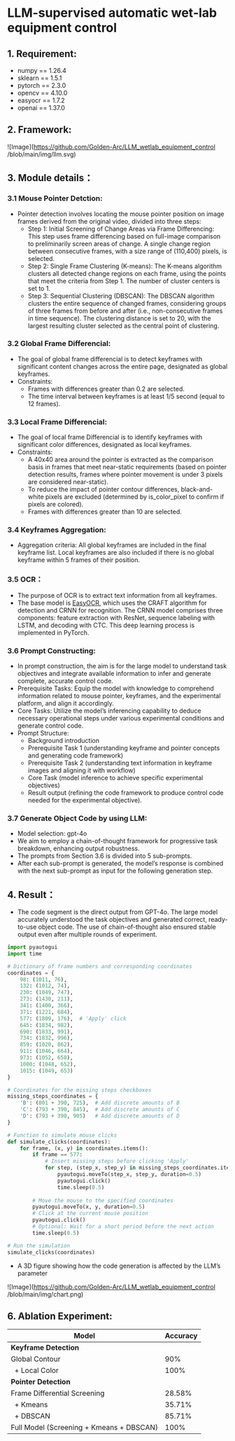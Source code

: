 # LLM-supervised automatic wet-lab equipment control
## 1. Requirement:
- numpy == 1.26.4
- sklearn == 1.5.1
- pytorch == 2.3.0
- opencv == 4.10.0
- easyocr == 1.7.2
- openai == 1.37.0

## 2. Framework:
![Image](https://github.com/Golden-Arc/LLM_wetlab_equipment_control
/blob/main/img/llm.svg)

## 3. Module details：
### 3.1 Mouse Pointer Detction:
- Pointer detection involves locating the mouse pointer position on image frames derived from the original video, divided into three steps:
  - Step 1: Initial Screening of Change Areas via Frame Differencing: This step uses frame differencing based on full-image comparison to preliminarily screen areas of change. A single change region between consecutive frames, with a size range of (110,400) pixels, is selected.
  - Step 2: Single Frame Clustering (K-means): The K-means algorithm clusters all detected change regions on each frame, using the points that meet the criteria from Step 1. The number of cluster centers is set to 1.
  - Step 3: Sequential Clustering (DBSCAN): The DBSCAN algorithm clusters the entire sequence of changed frames, considering groups of three frames from before and after (i.e., non-consecutive frames in time sequence). The clustering distance is set to 20, with the largest resulting cluster selected as the central point of clustering.
### 3.2 Global Frame Differencial:
- The goal of global frame differencial is to detect keyframes with significant content changes across the entire page, designated as global keyframes.
- Constraints:
  - Frames with differences greater than 0.2 are selected.
  - The time interval between keyframes is at least 1/5 second (equal to 12 frames).
### 3.3 Local Frame Differencial:
- The goal of local frame Differencial is to identify keyframes with significant color differences, designated as local keyframes.
- Constraints:
  - A 40x40 area around the pointer is extracted as the comparison basis in frames that meet near-static requirements (based on pointer detection results, frames where pointer movement is under 3 pixels are considered near-static).
  - To reduce the impact of pointer contour differences, black-and-white pixels are excluded (determined by is_color_pixel to confirm if pixels are colored).
  - Frames with differences greater than 10 are selected.
### 3.4 Keyframes Aggregation:
- Aggregation criteria: All global keyframes are included in the final keyframe list. Local keyframes are also included if there is no global keyframe within 5 frames of their position.
### 3.5 OCR：
- The purpose of OCR is to extract text information from all keyframes.
- The base model is [EasyOCR](https://github.com/JaidedAI/EasyOCR), which uses the CRAFT algorithm for detection and CRNN for recognition. The CRNN model comprises three components: feature extraction with ResNet, sequence labeling with LSTM, and decoding with CTC. This deep learning process is implemented in PyTorch.
### 3.6 Prompt Constructing:
- In prompt construction, the aim is for the large model to understand task objectives and integrate available information to infer and generate complete, accurate control code.
- Prerequisite Tasks: Equip the model with knowledge to comprehend information related to mouse pointer, keyframes, and the experimental platform, and align it accordingly.
- Core Tasks: Utilize the model’s inferencing capability to deduce necessary operational steps under various experimental conditions and generate control code.
- Prompt Structure: 
  - Background introduction
  - Prerequisite Task 1 (understanding keyframe and pointer concepts and generating code framework)
  - Prerequisite Task 2 (understanding text information in keyframe images and aligning it with workflow)
  - Core Task (model inference to achieve specific experimental objectives)
  - Result output (refining the code framework to produce control code needed for the experimental objective).
### 3.7 Generate Object Code by using LLM:
- Model selection: gpt-4o
- We aim to employ a chain-of-thought framework for progressive task breakdown, enhancing output robustness.
- The prompts from Section 3.6 is divided into 5 sub-prompts.
- After each sub-prompt is generated, the model’s response is combined with the next sub-prompt as input for the following generation step.

## 4. Result：
- The code segment is the direct output from GPT-4o. The large model accurately understood the task objectives and generated correct, ready-to-use object code. The use of chain-of-thought also ensured stable output even after multiple rounds of experiment.
```python
import pyautogui
import time

# Dictionary of frame numbers and corresponding coordinates
coordinates = {
    98: (1011, 76),
    132: (1012, 74),
    230: (1049, 747),
    273: (1430, 211),
    341: (1400, 366),
    371: (1221, 684),
    577: (1809, 176),  # 'Apply' click
    645: (1834, 982),
    690: (1833, 991),
    734: (1832, 996),
    859: (1020, 862),
    911: (1046, 664),
    973: (1052, 658),
    1000: (1048, 652),
    1015: (1049, 653)
}

# Coordinates for the missing steps checkboxes
missing_steps_coordinates = {
    'B': (801 + 390, 725),  # Add discrete amounts of B
    'C': (793 + 390, 845),  # Add discrete amounts of C
    'D': (793 + 390, 905)   # Add discrete amounts of D
}

# Function to simulate mouse clicks
def simulate_clicks(coordinates):
    for frame, (x, y) in coordinates.items():
        if frame == 577:
            # Insert missing steps before clicking 'Apply'
            for step, (step_x, step_y) in missing_steps_coordinates.items():
                pyautogui.moveTo(step_x, step_y, duration=0.5)
                pyautogui.click()
                time.sleep(0.5)
        
        # Move the mouse to the specified coordinates
        pyautogui.moveTo(x, y, duration=0.5)
        # Click at the current mouse position
        pyautogui.click()
        # Optional: Wait for a short period before the next action
        time.sleep(0.5)

# Run the simulation
simulate_clicks(coordinates)
```
- A 3D figure showing how the code generation is affected by the LLM’s parameter

![Image](https://github.com/Golden-Arc/LLM_wetlab_equipment_control
/blob/main/img/chart.png)

## 6. Ablation Experiment:
<table class="tg"><thead>
  <tr>
    <th class="tg-0pky">Model</th>
    <th class="tg-0pky">Accuracy</th>
  </tr></thead>
<tbody>
  <tr>
    <td class="tg-0pky" colspan="2"><span style="font-weight:bold">Keyframe Detection</span></td>
  </tr>
  <tr>
    <td class="tg-0pky">Global Contour</td>
    <td class="tg-0pky">90%</td>
  </tr>
  <tr>
    <td class="tg-0pky">&nbsp;&nbsp;+ Local Color</td>
    <td class="tg-0pky">100%</td>
  </tr>
  <tr>
    <td class="tg-0pky" colspan="2"><span style="font-weight:bold">Pointer Detection</span></td>
  </tr>
  <tr>
    <td class="tg-0pky">Frame Differential Screening</td>
    <td class="tg-0pky">28.58%</td>
  </tr>
  <tr>
    <td class="tg-0pky">&nbsp;&nbsp;+ Kmeans</td>
    <td class="tg-0pky">35.71%</td>
  </tr>
  <tr>
    <td class="tg-0pky">&nbsp;&nbsp;+ DBSCAN</td>
    <td class="tg-0pky">85.71%</td>
  </tr>
  <tr>
    <td class="tg-0pky">Full Model (Screening + Kmeans + DBSCAN)</td>
    <td class="tg-0pky">100%</td>
  </tr>
</tbody>
</table>